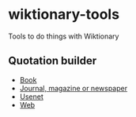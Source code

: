 # wiktionary-tools

Tools to do things with Wiktionary

## Quotation builder

 * [Book](http://hugovk.github.io/wiktionary-tools/quote/book.html)
 * [Journal, magazine or newspaper](http://hugovk.github.io/wiktionary-tools/quote/journal.html)
 * [Usenet](http://hugovk.github.io/wiktionary-tools/quote/usenet.html)
 * [Web](http://hugovk.github.io/wiktionary-tools/quote/web.html)
